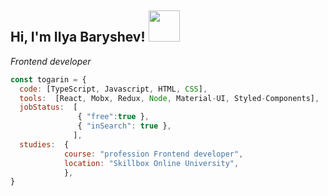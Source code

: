 <h2> Hi, I'm Ilya Baryshev! <img src="https://media.giphy.com/media/MeJgB3yMMwIaHmKD4z/giphy.gif" width="50"></h2>
<p><em>Frontend developer</em></p>

```javascript
const togarin = {
  code: [TypeScript, Javascript, HTML, CSS],
  tools:  [React, Mobx, Redux, Node, Material-UI, Styled-Components],
  jobStatus:  [
               { "free":true },
               { "inSearch": true },
              ],
  studies:  {
            course: "profession Frontend developer",
            location: "Skillbox Online University",
            },
}
```
